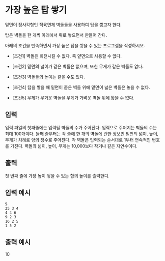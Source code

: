 # 가장 높은 탑 쌓기
밑면이 정사각형인 직육면체 벽돌들을 사용하여 탑을 쌓고자 한다.

탑은 벽돌을 한 개씩 아래에서 위로 쌓으면서 만들어 간다. 

아래의 조건을 만족하면서 가장 높은 탑을 쌓을 수 있는 프로그램을 작성하시오.

- [조건1] 벽돌은 회전시킬 수 없다. 즉 얖면으로 사용할 수 없다.

- [조건2] 밑면의 넓이가 같은 벽돌은 없으며, 또한 무게가 같은 벽돌도 없다.

- [조건3] 벽돌들의 높이는 같을 수도 있다.

- [조건4] 탑을 쌓을 때 밑면이 좁은 벽돌 위에 밑면이 넓은 벽돌은 놓을 수 없다.

- [조건5] 무게가 무거운 벽돌을 무게가 가벼운 벽돌 위에 놓을 수 없다.

## 입력
입력 파일의 첫째줄에는 입력될 벽돌의 수가 주어진다. 입력으로 주어지는 벽돌의 수는 최대 100개이다.
둘째 줄부터는 각 줄에 한 개의 벽돌에 관한 정보인 밑면의 넓이, 높이, 무게가 차례로 양의 정수로 주어진다. 
각 벽돌은 입력되는 순서대로 1부터 연속적인 번호를 가진다.
벽돌의 넓이, 높이, 무게는 10,000보다 작거나 같은 자연수이다.

## 출력
첫 번째 줄에 가장 높이 쌓을 수 있는 합의 높이를 출력한디.

## 입력 예시
````
5
25 3 4
4 4 6
9 2 3
16 2 5 
1 5 2
````


## 출력 예시
10

